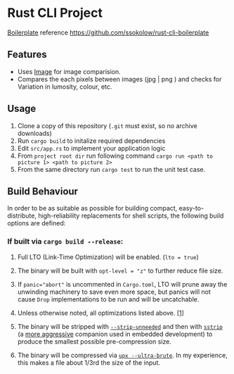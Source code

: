 # Rust CLI Project
[Boilerplate](https://github.com/ssokolow/rust-cli-boilerplate) reference https://github.com/ssokolow/rust-cli-boilerplate

## Features

- Uses [Image](https://crates.io/crates/image) for image comparision.
- Compares the each pixels between images (jpg | png ) and checks for Variation in lumosity, colour, etc.



## Usage

1. Clone a copy of this repository (`.git` must exist, so no archive downloads)
2. Run `cargo build` to initalize required dependencies
3. Edit `src/app.rs` to implement your application logic
4. From `project root dir` run following command `cargo run <path to picture 1> <path to picture 2>`
5. From the same directory run `cargo test` to run the unit test case.

## Build Behaviour

In order to be as suitable as possible for building compact, easy-to-distribute,
high-reliability replacements for shell scripts, the following build options are
defined:

### If built via `cargo build --release`:

1. Full LTO (Link-Time Optimization) will be enabled. (`lto = true`)
2. The binary will be built with `opt-level = "z"` to further reduce file size.
3. If `panic="abort"` is uncommented in `Cargo.toml`, LTO will prune away the
   unwinding machinery to save even more space, but panics will not cause `Drop`
   implementations to be run and will be uncatchable.

1. Unless otherwise noted, all optimizations listed above.
   [[1]](https://lifthrasiir.github.io/rustlog/why-is-a-rust-executable-large.html)
2. The binary will be stripped with
   [`--strip-unneeded`](https://www.technovelty.org/linux/stripping-shared-libraries.html)
   and then with
   [`sstrip`](http://www.muppetlabs.com/~breadbox/software/elfkickers.html) (a
   [more aggressive](https://github.com/BR903/ELFkickers/tree/master/sstrip)
   companion used in embedded development) to produce the smallest possible
   pre-compression size.
3. The binary will be compressed via
   [`upx --ultra-brute`](https://upx.github.io/). In my experience, this makes a
   file about 1/3rd the size of the input.
